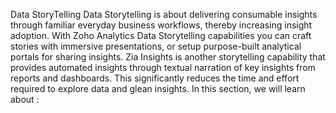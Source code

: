 Data StoryTelling
Data Storytelling is about delivering consumable insights through familiar everyday business workflows, thereby increasing insight adoption.
With Zoho Analytics Data Storytelling capabilities you can craft stories with immersive presentations, or setup purpose-built analytical portals for sharing insights. Zia Insights is another storytelling capability that provides automated insights through textual narration of key insights from reports and dashboards. This significantly reduces the time and effort required to explore data and glean insights.
In this section, we will learn about :